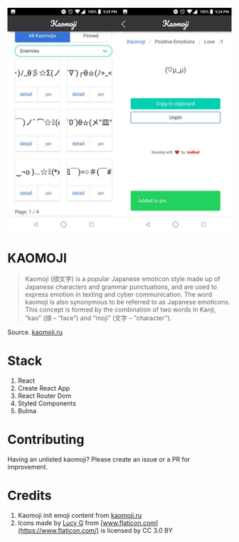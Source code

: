 ![Kaomoji Screenshoot](./screenshoot/kaomoji-images.jpg)

# KAOMOJI

> Kaomoji (顔文字) is a popular Japanese emoticon style made up of Japanese characters and grammar punctuations, and are used to express emotion in texting and cyber communication. The word kaomoji is also synonymous to be referred to as Japanese emoticons. This concept is formed by the combination of two words in Kanji, “kao” (顔 – “face”) and “moji” (文字 – “character”).

Source. [kaomoji.ru](http://kaomoji.ru/en)

# Stack

1. React
2. Create React App
3. React Router Dom
4. Styled Components
5. Bulma

# Contributing

Having an unlisted kaomoji? Please create an issue or a PR for improvement.

# Credits
1. Kaomoji init emoji content from [kaomoji.ru](http://kaomoji.ru/en)
2. Icons made by [Lucy G](https://www.flaticon.com/authors/lucy-g) from [www.flaticon.com](https://www.flaticon.com/) is licensed by CC 3.0 BY